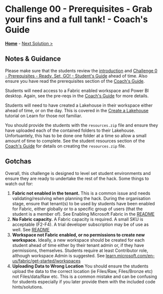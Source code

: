 # Challenge 00 - Prerequisites - Grab your fins and a full tank! - Coach's Guide 

**[Home](./README.md)** - [Next Solution >](./Solution-01.md)

## Notes & Guidance

Please make sure that the students review the [introduction](../README.md) and [Challenge 0 - Prerequisites - Ready, Set, GO! - Student's Guide](../Student/Challenge-00.md) ahead of time. Also ensure you have read the prerequisites section of the [Coach's Guide](./README.md).

Students will need access to a Fabric enabled workspace and Power BI desktop. Again, see the pre-reqs in the [Coach's Guide](./README.md) for more details. 

Students will need to have created a Lakehouse in their workspace either ahead of time, or on the day. This is covered in the [Create a Lakehouse](https://learn.microsoft.com/en-us/fabric/data-engineering/create-lakehouse) tutorial on Learn for those not familiar.

You should provide the students with the ``resources.zip`` file and ensure they have uploaded each of the contained folders to their Lakehouse. Unfortuantely, this has to be done one folder at a time so allow a small amount of time to complete. See the student resources section of the [Coach's Guide](./README.md) for details on creating the  ``resources.zip`` file.

## Gotchas

Overall, this challenge is designed to level set student environments and ensure they are ready to undertake the rest of the hack. Some things to watch out for:

1. **Fabric not enabled in the tenant.** This is a common issue and needs validating/resolving when planning the hack. During the organisation stage, ensure that tenant(s) to be used by students have been enabled for Fabric, either globally or to a specific group of users (that the student is a member of). See Enabling Microsoft Fabric in the [README](./README.md)
2. **No Fabric capacity.** A Fabric capacity is required. A small SKU is acceptable (F2-F4). A trial developer subscription may be of use as well. See [README](./README.md)
3. **Workspace not Fabric enabled, or no permissions to create new workspace.** Ideally, a new workspace should be created for each student ahead of time either by their tenant admin or, if they have permissions, themselves.  Students require at least Contributor role, although workspace Admin is suggested. See [learn.microsoft.com/en-us/fabric/get-started/workspaces](https://learn.microsoft.com/en-us/fabric/get-started/workspaces)
4. **Uploading Data to Wrong Location** You should ensure the students upload the data to the correct location (ie Files/Raw, Files/Bronze etc) not Files/data/Raw etc. This is a common mistake and can be confusing for students especially if you later provide them with the included code hints/solutions.


